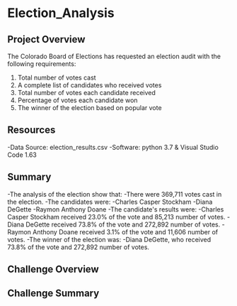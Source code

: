 # Election_Analysis

## Project Overview
The Colorado Board of Elections has requested an election audit with the following requirements:
1. Total number of votes cast
2. A complete list of candidates who received votes
3. Total number of votes each candidate received
4. Percentage of votes each candidate won
5. The winner of the election based on popular vote

## Resources
-Data Source: election_results.csv
-Software: python 3.7 & Visual Studio Code 1.63

## Summary
-The analysis of the election show that:
-There were 369,711 votes cast in the election.
-The candidates were:
   -Charles Casper Stockham
   -Diana DeGette
   -Raymon Anthony Doane
-The candidate's results were:
   -Charles Casper Stockham received 23.0% of the vote and 85,213 number of votes.
   -Diana DeGette received 73.8% of the vote and 272,892 number of votes.
   -Raymon Anthony Doane received 3.1% of the vote and 11,606 number of votes.
-The winner of the election was:
   -Diana DeGette, who received 73.8% of the vote and 272,892 number of votes.
   
## Challenge Overview
## Challenge Summary
